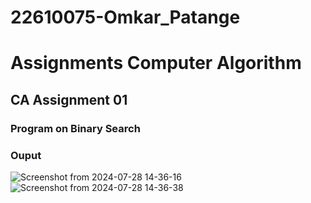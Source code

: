 # 22610075-Omkar_Patange
# Assignments Computer Algorithm

## CA Assignment 01
### Program on Binary Search

### Ouput

![Screenshot from 2024-07-28 14-36-16](https://github.com/user-attachments/assets/6e1c4ac6-7b6a-468c-a8a8-ec4b4674ed48)
![Screenshot from 2024-07-28 14-36-38](https://github.com/user-attachments/assets/fcb8c0f7-a89c-4742-97d8-c063e7d9e3e0)


